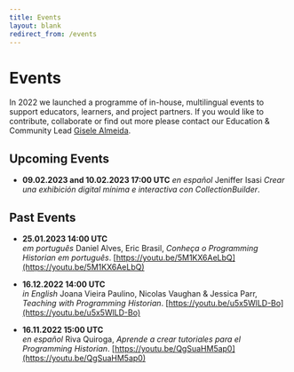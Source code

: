 ```yaml
---
title: Events
layout: blank
redirect_from: /events
---
```


# Events

In 2022 we launched a programme of in-house, multilingual events to support educators, learners, and project partners. 
If you would like to contribute, collaborate or find out more please contact our Education & Community Lead <a href="mailto:community@programminghistorian.org">Gisele Almeida</a>.

## Upcoming Events

* **09.02.2023 and 10.02.2023 17:00 UTC**
_en español_ Jeniffer Isasi _Crear una exhibición digital mínima e interactiva con CollectionBuilder_.

## Past Events

* **25.01.2023 14:00 UTC**  
_em português_ Daniel Alves, Eric Brasil, _Conheça o Programming Historian em português_. [https://youtu.be/5M1KX6AeLbQ](https://youtu.be/5M1KX6AeLbQ)

* **16.12.2022 14:00 UTC**  
_in English_ Joana Vieira Paulino, Nicolas Vaughan & Jessica Parr, _Teaching with Programming Historian_. [https://youtu.be/u5x5WlLD-Bo](https://youtu.be/u5x5WlLD-Bo)

* **16.11.2022 15:00 UTC**  
_en español_ Riva Quiroga, _Aprende a crear tutoriales para el Programming Historian_. [https://youtu.be/QgSuaHM5ap0](https://youtu.be/QgSuaHM5ap0) 
